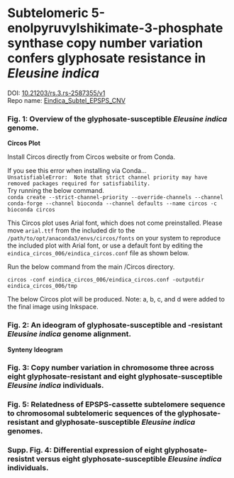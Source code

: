 # Subtelomeric 5-enolpyruvylshikimate-3-phosphate synthase copy number variation confers glyphosate resistance in *Eleusine indica*
DOI: [10.21203/rs.3.rs-2587355/v1](https://www.researchsquare.com/article/rs-2587355/v1)  
Repo name: [Eindica_Subtel_EPSPS_CNV](https://github.com/Scrumpis/Eindica_Subtel_EPSPS_CNV)

### Fig. 1: Overview of the glyphosate-susceptible *Eleusine indica* genome. 
**Circos Plot**  

Install Circos directly from Circos website or from Conda.

If you see this error when installing via Conda...  
`UnsatisfiableError: 
Note that strict channel priority may have removed packages required for satisfiability.`  
Try running the below command.  
`conda create --strict-channel-priority --override-channels --channel conda-forge --channel bioconda --channel defaults --name circos -c bioconda circos`  

This Circos plot uses Arial font, which does not come preinstalled. Please move `arial.ttf` from the included dir to the `/path/to/opt/anaconda3/envs/circos/fonts` on your system to reproduce the included plot with Arial font, or use a default font by editing the `eindica_circos_006/eindica_circos.conf` file as shown below.  

Run the below command from the main /Circos directory.  

`circos -conf eindica_circos_006/eindica_circos.conf -outputdir eindica_circos_006/tmp`

The below Circos plot will be produced. Note: a, b, c, and d were added to the final image using Inkspace.

### Fig. 2: An ideogram of glyphosate-susceptible and -resistant *Eleusine indica* genome alignment.
**Synteny Ideogram**

### Fig. 3: Copy number variation in chromosome three across eight glyphosate-resistant and eight glyphosate-susceptible *Eleusine indica* individuals.

### Fig. 5: Relatedness of EPSPS-cassette subtelomere sequence to chromosomal subtelomeric sequences of the glyphosate-resistant and glyphosate-susceptible *Eleusine indica* genomes.

### Supp. Fig. 4: Differential expression of eight glyphosate-resistnt versus eight glyphosate-susceptible *Eleusine indica* individuals.
